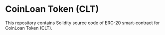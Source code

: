 # CoinLoan Token (CLT)

This repository contains Solidity source code of ERC-20 smart-contract for CoinLoan Token (CLT).
